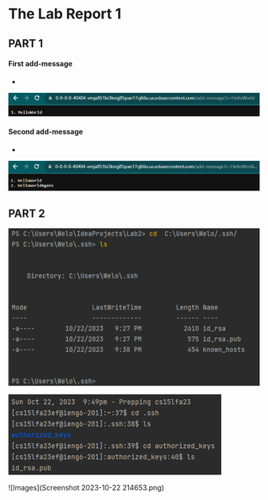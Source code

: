 
# The Lab Report 1

## PART 1


#### First add-message

- 

  ![Image](Part1_1.png)

#### Second add-message 

- 
  
  ![Image](Part1_2.png)

## PART 2


  ![Image](PrivateKeyOnComp.png)

  
  ![Image](PublicKeyInSSH2.png)


  ![Images](Screenshot 2023-10-22 214653.png)








